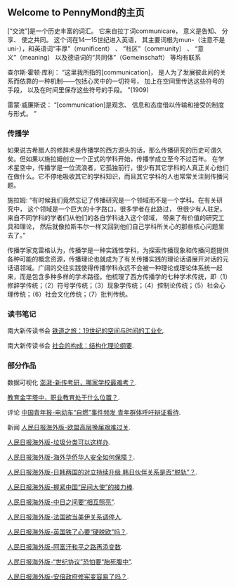 ## Welcome to PennyMond的主页

[“交流”]是一个历史丰富的词汇。 它来自拉丁词communicare， 意义是告知、 分享、 使之共同。 这个词在14—15世纪进入英语， 其主要词根为mun-（注意不是uni-），和英语词“丰厚”（munificent） 、 “社区”（community） 、 “意义”（meaning） 以及德语词的“共同体”（Gemeinschaft） 等均有联系

查尔斯·霍顿·库利： “这里我所指的[communication]， 是人为了发展彼此间的关系而依靠的一种机制——包括心灵中的一切符号， 加上在空间里传达这些符号的手段， 以及在时间里保存这些符号的手段。 ”(1909)

雷蒙·威廉斯说： “[communication]是观念、 信息和态度借以传输和接受的制度与形式。 ”

### 传播学

如果说古希腊人的修辞术是传播学的西方源头的话，那么传播研究的历史可谓久矣。但如果以施拉姆创立一个正式的学科开始，传播学成立至今不过百年。
在学术星空中，传播学是一位流浪者，它孤独前行，很少有其它学科的人真正关心他们在做什么。它不停地吸收其它的学科知识，而且其它学科的人也常常关注到传播问题。

施拉姆: “有时候我们竟然忘记了传播研究是一个领域而不是一个学科。在有关研究中， 这个领域是一个巨大的十字路口。很多学者在此路过， 但很少有人驻足。来自不同学科的学者们从他们的各自学科进入这个领域， 带来了有价值的研究工具和理论， 然后就像拉斯韦尔一样又回到他们自己学科所关心的那些核心问题里去了。”

传播学家克雷格认为，传播学是一种实践性学科，为探索传播现象和传播问题提供各种可能的概念资源，传播理论也就成为了有关传播实践的理论话语展开对话的元话语领域。广阔的交往实践使得传播学科永远不会被一种理论或理论体系统一起来，而是包含多种多样的学术路径。他梳理了西方传播学的七种学术传统，即（1）修辞学传统；（2）符号学传统；（3）现象学传统；（4）控制论传统；（5）社会心理传统；（6）社会文化传统；（7）批判传统。


### 读书笔记
南大新传读书会 [铁道之旅：19世纪的空间与时间的工业化](https://mp.weixin.qq.com/s/6auC5NovA0MIJV8K7mc78w).

南大新传读书会 [社会的构成：结构化理论纲要](https://mp.weixin.qq.com/s/mMRspKMqteMxnvR7IYuwHg).

### 部分作品
数据可视化 [澎湃-新传考研，哪家学校最难考？](https://m.thepaper.cn/newsDetail_forward_3396485).

 [教育金字塔中，职业教育处于什么位置？](https://m.thepaper.cn/newsDetail_forward_4306356).

评论 [中国青年报-电动车“自燃”事件频发 青年群体呼吁辩证看待](http://zqb.cyol.com/html/2019-06/27/nw.D110000zgqnb_20190627_1-09.htm).

新闻 [人民日报海外版-欧盟高层换届艰难过关](http://paper.people.com.cn/rmrbhwb/html/2019-07/11/content_1935428.htm).

[人民日报海外版-垃圾分类可以这样办](http://paper.people.com.cn/rmrbhwb/html/2019-07/22/content_1937219.htm).

[人民日报海外版-海外华侨华人安全如何保障？](http://paper.people.com.cn/rmrbhwb/html/2019-07/26/content_1938097.htm).

[人民日报海外版-日韩两国的对立持续升级 韩日伙伴关系是否“脱轨”？](http://japan.people.com.cn/n1/2019/0808/c35421-31284077.html).

[人民日报海外版-握紧中国“民间大使”的接力棒](http://politics.people.com.cn/n1/2019/0821/c1001-31307844.html).

[人民日报海外版-中日之间要“相互照亮”](http://world.people.com.cn/n1/2019/0822/c1002-31309490.html).

[人民日报海外版-法国欲当美伊关系调停人](http://world.people.com.cn/n1/2019/0831/c1002-31329093.html).

[人民日报海外版-英国铁了心要“硬脱欧”吗？](http://world.people.com.cn/n1/2019/0903/c1002-31332626.html).

[人民日报海外版-阿富汗和平之路再添变数](http://paper.people.com.cn/rmrbhwb/html/2019-09/12/content_1946085.htm).

[人民日报海外版-“世纪协议”恐怕要“胎死腹中”](http://paper.people.com.cn/rmrbhwb/html/2019-09/14/content_1946320.htm).

[人民日报海外版-安倍政府修宪变容易了吗？](http://world.people.com.cn/n1/2019/0917/c1002-31356220.html).









